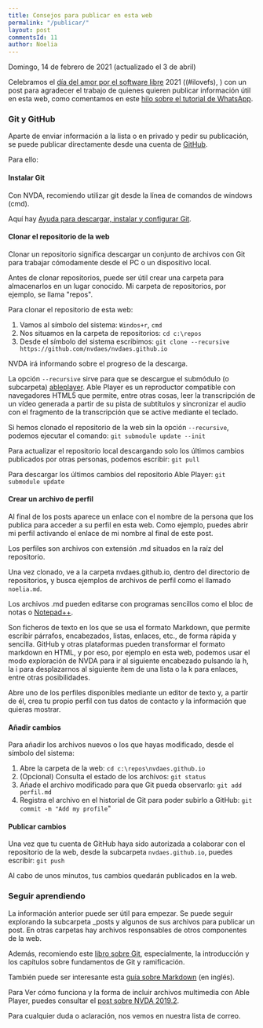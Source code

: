 ```yaml
---
title: Consejos para publicar en esta web
permalink: "/publicar/"
layout: post
commentsId: 11
author: Noelia
---
```


<footer>Domingo, 14 de febrero de 2021 (actualizado el 3 de abril)</footer>

Celebramos el [día del amor por el software libre](https://fsfe.org/activities/ilovefs/) 2021 ((#ilovefs), ) con un post para agradecer el trabajo de quienes quieren publicar información útil en esta web, como comentamos en este [hilo sobre el tutorial de WhatsApp](https://nvdaes.groups.io/g/lista/topic/80458647).

### Git y GitHub

Aparte de enviar información a la lista o en privado y pedir su publicación, se puede publicar directamente desde una cuenta de [GitHub](https://github.com/).

Para ello:

#### Instalar Git ####

Con NVDA, recomiendo utilizar git desde la línea de comandos de windows (cmd).

Aquí hay [Ayuda para descargar, instalar y configurar Git](https://docs.github.com/es/github/getting-started-with-github/set-up-git).

#### Clonar el repositorio de la web ####

Clonar un repositorio significa descargar un conjunto de archivos con Git para trabajar cómodamente desde el PC o un dispositivo local.

Antes de clonar repositorios, puede ser útil crear una carpeta para almacenarlos en un lugar conocido. Mi carpeta de repositorios, por ejemplo, se llama "repos".

Para clonar el repositorio de esta web:

1. Vamos al símbolo del sistema: `Windos+r`, `cmd`
1. Nos situamos en la carpeta de repositorios: `cd c:\repos`
1. Desde el símbolo del sistema escribimos: `git clone --recursive https://github.com/nvdaes/nvdaes.github.io`

NVDA irá informando sobre el progreso de la descarga.

La opción `--recursive` sirve para que se descargue el submódulo (o subcarpeta) [ableplayer](https://github.com/ableplayer/ableplayer). Able Player es un reproductor compatible con navegadores HTML5 que permite, entre otras cosas, leer la transcripción de un vídeo generada a partir de su pista de subtítulos y sincronizar el audio con el fragmento de la transcripción que se active mediante el teclado.

Si hemos clonado el repositorio de la web sin la opción `--recursive`, podemos ejecutar el comando: `git submodule update --init`

Para actualizar el repositorio local descargando solo los últimos cambios publicados por otras personas, podemos escribir: `git pull`

Para descargar los últimos cambios del repositorio Able Player: `git submodule update`
#### Crear un archivo de perfil ####

Al final de los posts aparece un enlace con el nombre de la persona que los publica para acceder a su perfil en esta web. Como ejemplo, puedes abrir mi perfil activando el enlace de mi nombre al final de este post.

Los perfiles son archivos con extensión .md situados en la raíz del repositorio.

Una vez clonado, ve a la carpeta nvdaes.github.io, dentro del directorio de repositorios, y busca ejemplos de archivos de perfil como el llamado `noelia.md`.

Los archivos .md pueden editarse con programas sencillos como el bloc de notas o [Notepad++](https://notepad-plus-plus.org/).

Son ficheros de texto en los que se usa el formato Markdown, que permite escribir párrafos, encabezados, listas, enlaces, etc., de forma rápida y sencilla. GitHub y otras plataformas pueden transformar el formato markdown en HTML, y por eso, por ejemplo en esta web, podemos usar el modo exploración de NVDA para ir al siguiente encabezado pulsando la h, la i para desplazarnos al siguiente ítem de una lista o la k para enlaces, entre otras posibilidades.

Abre uno de los perfiles disponibles mediante un editor de texto y, a partir de él, crea tu propio perfil con tus datos de contacto y la información que quieras mostrar.

#### Añadir cambios ####

Para añadir los archivos nuevos o los que hayas modificado, desde el símbolo del sistema:

1. Abre la carpeta de la web: `cd c:\repos\nvdaes.github.io`
1. (Opcional) Consulta el estado de los archivos: `git status`
1. Añade el archivo modificado para que Git pueda observarlo: `git add perfil.md`
1. Registra el archivo en el historial de Git para poder subirlo a GitHub: `git commit -m "Add my profile`"

#### Publicar cambios ####

Una vez que tu cuenta de GitHub haya sido autorizada a colaborar con el repositorio de la web, desde la subcarpeta `nvdaes.github.io`, puedes escribir: `git push`

Al cabo de unos minutos, tus cambios quedarán publicados en la web.

### Seguir aprendiendo

La información anterior puede ser útil para empezar. Se puede seguir explorando la subcarpeta _posts y algunos de sus archivos para publicar un post. En otras carpetas hay archivos responsables de otros componentes de la web.

Además, recomiendo este [libro sobre Git](https://git-scm.com/book/es/v2), especialmente, la introducción y los capítulos sobre fundamentos de Git y ramificación.

También puede ser interesante esta [guía sobre Markdown](https://guides.github.com/features/mastering-markdown/) (en inglés).

Para Ver cómo funciona y la forma de incluir archivos multimedia con Able Player, puedes consultar el [post sobre NVDA 2019.2](https://nvdaes.github.io/nvda-2019-2).

Para cualquier duda o aclaración, nos vemos en nuestra lista de correo.

